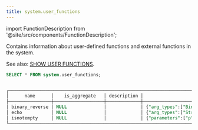 ```yaml
---
title: system.user_functions
---
```


import FunctionDescription from '@site/src/components/FunctionDescription';

<FunctionDescription description="Introduced or updated: v1.2.315"/>

Contains information about user-defined functions and external functions in the system.

See also: [SHOW USER FUNCTIONS](../../10-sql-commands/50-administration-cmds/show-user-functions.md).

```sql
SELECT * FROM system.user_functions;


┌─────────────────────────────────────────────────────────────────────────────────────────────────────────────────────────────────────────────────────────────────────────────────────────────────────────────────────────────────────┐
│      name      │    is_aggregate   │ description │                         arguments                         │ language │                                                 definition                                                │
├────────────────┼───────────────────┼─────────────┼───────────────────────────────────────────────────────────┼──────────┼───────────────────────────────────────────────────────────────────────────────────────────────────────────┤
│ binary_reverse │ NULL              │             │ {"arg_types":["Binary NULL"],"return_type":"Binary NULL"} │ python   │  (Binary NULL) RETURNS Binary NULL LANGUAGE python HANDLER = binary_reverse ADDRESS = http://0.0.0.0:8815 │
│ echo           │ NULL              │             │ {"arg_types":["String NULL"],"return_type":"String NULL"} │ python   │  (String NULL) RETURNS String NULL LANGUAGE python HANDLER = echo ADDRESS = http://0.0.0.0:8815           │
│ isnotempty     │ NULL              │             │ {"parameters":["p"]}                                      │ SQL      │  (p) -> (NOT is_null(p))                                                                                  │
└─────────────────────────────────────────────────────────────────────────────────────────────────────────────────────────────────────────────────────────────────────────────────────────────────────────────────────────────────────┘
```